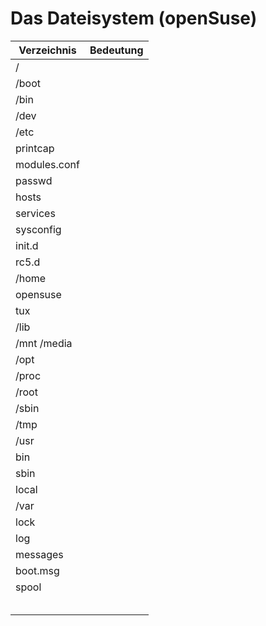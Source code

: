 # Das Dateisystem (openSuse)
|Verzeichnis		|Bedeutung	|
|-------------------|-----------|
|/   				|  			|
|/boot 				|  			|
|/bin  				|  			|
|/dev  				|  			|
|/etc  				|  			|
|	printcap		|			|
|	modules.conf	|			|
|	passwd			|			|
|	hosts			|			|
|	services		|			|
|	sysconfig		|			|
|	init.d			|			|
|		rc5.d		|			|
|/home				|			|
|	opensuse		|			|
|	tux				|			|
|/lib				|			|
|/mnt	/media		|			|
|/opt				|			|
|/proc				|			|
|/root				|			|
|/sbin				|			|
|/tmp				|			|
|/usr				|			|
|	bin				|			|
|	sbin			|			|
|	local			|			|
|/var				|			|
|	lock			|			|
|	log				|			|
|		messages	|			|
|		boot.msg	|			|
|	spool			|			|
|					|			|
|					|			|
|					|			|
|					|			|
|					|			|